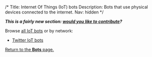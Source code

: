 /*
Title: Internet Of Things (IoT) bots
Description: Bots that use physical devices connected to the internet.
Nav: hidden
*/

<!--
![Diving gear -- kind of looks like an old school robot](/content/images/illustrations/deep-sea-diver-768.jpg){.float-left}
-->

***This is a fairly new section: [would you like to contribute](https://github.com/botwiki/botwiki.org)?***

Browse [all IoT bots](/tag/iot) or by network:
- [Twitter IoT bots](/tag/iot+twitterbot)

[Return to the **Bots** page.](/bots)